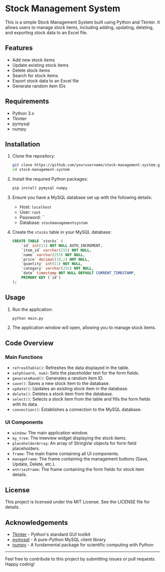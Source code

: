 # Stock Management System

This is a simple Stock Management System built using Python and Tkinter. It allows users to manage stock items, including adding, updating, deleting, and exporting stock data to an Excel file.

## Features

- Add new stock items
- Update existing stock items
- Delete stock items
- Search for stock items
- Export stock data to an Excel file
- Generate random item IDs

## Requirements

- Python 3.x
- Tkinter
- pymysql
- numpy

## Installation

1. Clone the repository:
    ```sh
    git clone https://github.com/yourusername/stock-management-system.git
    cd stock-management-system
    ```

2. Install the required Python packages:
    ```sh
    pip install pymysql numpy
    ```

3. Ensure you have a MySQL database set up with the following details:
    - Host: `localhost`
    - User: `root`
    - Password: ``
    - Database: `stockmanagementsystem`

4. Create the `stocks` table in your MySQL database:
    ```sql
    CREATE TABLE `stocks` (
        `id` int(11) NOT NULL AUTO_INCREMENT,
        `item_id` varchar(255) NOT NULL,
        `name` varchar(255) NOT NULL,
        `price` decimal(10,2) NOT NULL,
        `quantity` int(11) NOT NULL,
        `category` varchar(255) NOT NULL,
        `date` timestamp NOT NULL DEFAULT CURRENT_TIMESTAMP,
        PRIMARY KEY (`id`)
    );
    ```

## Usage

1. Run the application:
    ```sh
    python main.py
    ```

2. The application window will open, allowing you to manage stock items.

## Code Overview

### Main Functions

- `refreshTable()`: Refreshes the data displayed in the table.
- `setph(word, num)`: Sets the placeholder text for the form fields.
- `generateRand()`: Generates a random item ID.
- `save()`: Saves a new stock item to the database.
- `update()`: Updates an existing stock item in the database.
- `delete()`: Deletes a stock item from the database.
- `select()`: Selects a stock item from the table and fills the form fields with its data.
- `connection()`: Establishes a connection to the MySQL database.

### UI Components

- `window`: The main application window.
- `my_tree`: The treeview widget displaying the stock items.
- `placeholderArray`: An array of StringVar objects for form field placeholders.
- `frame`: The main frame containing all UI components.
- `manageFrame`: The frame containing the management buttons (Save, Update, Delete, etc.).
- `entriesFrame`: The frame containing the form fields for stock item details.

## License

This project is licensed under the MIT License. See the LICENSE file for details.

## Acknowledgements

- [Tkinter](https://docs.python.org/3/library/tkinter.html) - Python's standard GUI toolkit
- [pymysql](https://pypi.org/project/PyMySQL/) - A pure-Python MySQL client library
- [numpy](https://numpy.org/) - A fundamental package for scientific computing with Python

---

Feel free to contribute to this project by submitting issues or pull requests. Happy coding!
